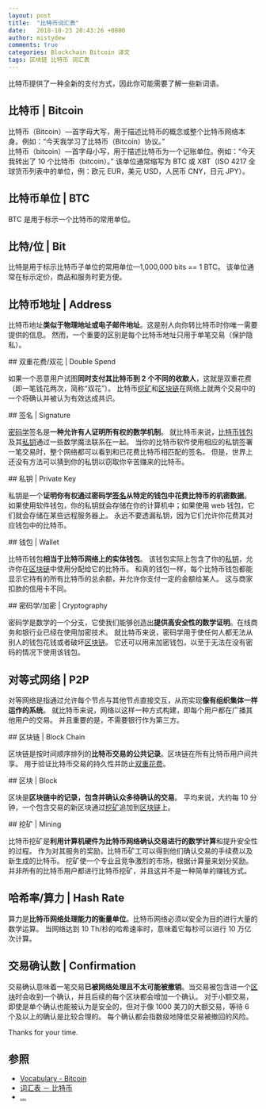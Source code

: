 ```yaml
---
layout: post
title:  "比特币词汇表"
date:   2018-10-23 20:43:26 +0800
author: mistydew
comments: true
categories: Blockchain Bitcoin 译文
tags: 区块链 比特币 词汇表
---
```

比特币提供了一种全新的支付方式，因此你可能需要了解一些新词语。

## 比特币 | Bitcoin

比特币（Bitcoin）—首字母大写，用于描述比特币的概念或整个比特币网络本身。例如：“今天我学习了比特币（Bitcoin）协议。”<br>
比特币（bitcoin）—首字母小写，用于描述比特币为一个记账单位。例如：“今天我转出了 10 个比特币（bitcoin）。”
该单位通常缩写为 BTC 或 XBT（ISO 4217 全球货币列表中的单位，例：欧元 EUR，美元 USD，人民币 CNY，日元 JPY）。

## 比特币单位 | BTC

BTC 是用于标示一个比特币的常用单位。

## 比特/位 | Bit

比特是用于标示比特币子单位的常用单位—1,000,000 bits == 1 BTC。
该单位通常在标示定价，商品和服务时更方便。

## 比特币地址 | Address

比特币地址**类似于物理地址或电子邮件地址**。这是别人向你转比特币时你唯一需要提供的信息。
然而，一个重要的区别是每个比特币地址只用于单笔交易（保护隐私）。

<p id="DoubleSpend-ref"></p>
## 双重花费/双花 | Double Spend

如果一个恶意用户试图**同时支付其比特币到 2 个不同的收款人**，这就是双重花费（即一笔钱花两次，简称“双花”）。
比特币[挖矿](#Mining-ref)和[区块链](#BlockChain-ref)在网络上就两个交易中的一个将确认并被认为有效达成共识。

<p id="Signature-ref"></p>
## 签名 | Signature

[密码学](#Cryptography-ref)签名是**一种允许有人证明所有权的数学机制**。
就比特币来说，[比特币钱包](#Wallet-ref)及其[私钥](#PrivateKey-ref)通过一些数学魔法联系在一起。
当你的比特币软件使用相应的私钥签署一笔交易时，整个网络都可以看到和已花费比特币相匹配的签名。
但是，世界上还没有方法可以猜到你的私钥以窃取你辛苦赚来的比特币。

<p id="PrivateKey-ref"></p>
## 私钥 | Private Key

私钥是一个**证明你有权通过密码学[签名](#Signature-ref)从特定的钱包中花费比特币的机密数据**。
如果使用软件钱包，你的私钥就会存储在你的计算机中；如果使用 web 钱包，它们就会存储在某些远程服务器上。
永远不要透漏私钥，因为它们允许你花费其对应钱包中的比特币。

<p id="Wallet-ref"></p>
## 钱包 | Wallet

比特币钱包**相当于比特币网络上的实体钱包**。
该钱包实际上包含了你的[私钥](#PrivateKey-ref)，允许你在[区块链](#BlockChain-ref)中使用分配给它的比特币。
和真的钱包一样，每个比特币钱包都能显示它持有的所有比特币的总余额，并允许你支付一定的金额给某人。
这与商家扣款的信用卡不同。

<p id="Cryptography-ref"></p>
## 密码学/加密 | Cryptography

密码学是数学的一个分支，它使我们能够创造出**提供高安全性的数学证明**。在线商务和银行业已经在使用加密技术。
就比特币来说，密码学用于使任何人都无法从别人的钱包花钱或者破坏[区块链](#BlockChain-ref)。
它还可以用来加密钱包，以至于无法在没有密码的情况下使用该钱包。

## 对等式网络 | P2P

对等网络是指通过允许每个节点与其他节点直接交互，从而实现**像有组织集体一样运作的系统**。
就比特币来说，网络以这样一种方式构建，即每个用户都在广播其他用户的交易。
并且重要的是，不需要银行作为第三方。

<p id="BlockChain-ref"></p>
## 区块链 | Block Chain

区块链是按时间顺序排列的**比特币交易的公共记录**。区块链在所有比特币用户间共享。
用于验证比特币交易的持久性并防止[双重花费](#DoubleSpend-ref)。

<p id="Block-ref"></p>
## 区块 | Block

区块是**区块链中的记录，包含并确认众多待确认的交易**。
平均来说，大约每 10 分钟，一个包含交易的新区块通过[挖矿](#Mining-ref)追加到[区块链](#BlockChain-ref)上。

<p id="Mining-ref"></p>
## 挖矿 | Mining

比特币挖矿是**利用计算机硬件为比特币网络确认交易进行的数学计算**和提升安全性的过程。
作为对其服务的奖励，比特币矿工可以得到他们确认交易的手续费以及新生成的比特币。
挖矿使一个专业且竞争激烈的市场，根据计算量来划分奖励。
并非所有的比特币用户都进行比特币挖矿，并且这并不是一种简单的赚钱方式。

## 哈希率/算力 | Hash Rate

算力是**比特币网络处理能力的衡量单位**。比特币网络必须以安全为目的进行大量的数学运算。
当网络达到 10 Th/秒的哈希速率时，意味着它每秒可以进行 10 万亿次计算。

## 交易确认数 | Confirmation

交易确认意味着一笔交易**已被网络处理且不太可能被撤销**。当交易被包含进一个[区块](#Block-ref)时会收到一个确认，并且后续的每个区块都会增加一个确认。
对于小额交易，即使是单个确认也能被认为是安全的，但对于像 1000 美刀的大额交易，等待 6 个及以上的确认是比较合理的。
每个确认都会指数级地降低交易被撤回的风险。

Thanks for your time.

## 参照
* [Vocabulary - Bitcoin](https://bitcoin.org/en/vocabulary)
* [词汇表 － 比特币](https://bitcoin.org/zh_CN/vocabulary)
* [...](https://github.com/mistydew/blockchain)
